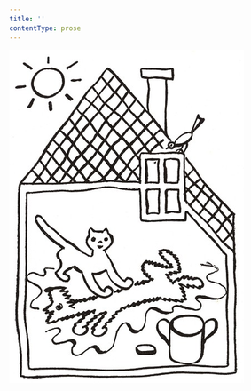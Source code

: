 ```yaml
---
title: ''
contentType: prose
---
```


![povidani_o_pejskovi_a_kocicce_004](./resources/povidani_o_pejskovi_a_kocicce_004.jpg)
